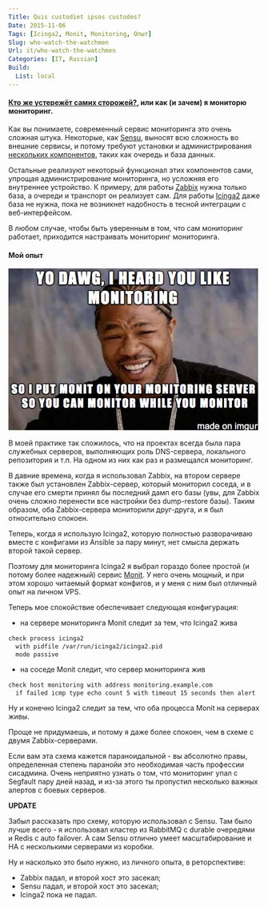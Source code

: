 ```yaml
---
Title: Quis custodiet ipsos custodes?
Date: 2015-11-06
Tags: [Icinga2, Monit, Monitoring, Опыт]
Slug: who-watch-the-watchmen
Url: it/who-watch-the-watchmen
Categories: [IT, Russian]
Build:
  List: local
---
```


#### [Кто же устережёт самих сторожей?](https://ru.wikipedia.org/wiki/Quis_custodiet_ipsos_custodes%3F), или как (и зачем) я мониторю мониторинг.

Как вы понимаете, современный сервис мониторинга это очень сложная штука.
Некоторые, как [Sensu](https://sensuapp.org), выносят всю сложность во внешние
сервисы, и потому требуют установки и администрирования
[нескольких компонентов](https://sensuapp.org/docs/latest/overview#sensu-components),
таких как очередь и база данных.

Остальные реализуют некоторый функционал этих компонентов сами,
упрощая администрирование мониторинга, но усложняя его внутреннее устройство.
К примеру, для работы [Zabbix](http://www.zabbix.com/ru/) нужна только база,
а очереди и транспорт он реализует сам. Для работы [Icinga2](https://www.icinga.org/icinga/icinga-2/)
даже база не нужна, пока не возникнет надобность в тесной интеграции с веб-интерфейсом.

В любом случае, чтобы быть уверенным в том, что сам мониторинг работает,
приходится настраивать мониторинг мониторинга.

#### Мой опыт

![Yo Dawg](/images/monit.png)

В моей практике так сложилось, что на проектах всегда была пара служебных
серверов, выполняющих роль DNS-сервера, локального репозитория и т.п.
На одном из них как раз и размещался мониторинг.

В давние времена, когда я использовал Zabbix, на втором сервере также
был установлен Zabbix-сервер, который мониторил соседа, и в случае его смерти
принял бы последний дамп его базы (увы, для Zabbix очень сложно перенести все
настройки без dump-restore базы). Таким образом, оба Zabbix-сервера мониторили
друг-друга, и я был относительно спокоен.

Теперь, когда я использую Icinga2, которую полностью разворачиваю вместе с
конфигами из Ansible за пару минут, нет смысла держать второй такой сервер.

Поэтому для мониторинга Icinga2 я выбрал гораздо более простой (и потому более
надежный) сервис [Monit](http://mmonit.com). У него очень мощный, и при этом
хорошо читаемый формат конфигов, и у меня с ним был отличный опыт на личном VPS.

Теперь мое спокойствие обеспечивает следующая конфигурация:

* на сервере мониторинга Monit следит за тем, что Icinga2 жива
```
check process icinga2
  with pidfile /var/run/icinga2/icinga2.pid
  mode passive
```

* на соседе Monit следит, что сервер мониторинга жив
```
check host monitoring with address monitoring.example.com
  if failed icmp type echo count 5 with timeout 15 seconds then alert
```

Ну и конечно Icinga2 следит за тем, что оба процесса Monit на серверах живы.

Проще не придумаешь, и потому я даже более спокоен, чем в схеме с двумя
Zabbix-серверами.

Если вам эта схема кажется параноидальной - вы абсолютно правы, определенная
степень паранойи это необходимая часть профессии сисадмина. Очень неприятно
узнать о том, что мониторинг упал с Segfault пару дней назад, и из-за этого
ты пропустил несколько важных алертов с боевых серверов.

**UPDATE**

Забыл рассказать про схему, которую использовал с Sensu. Там было лучше всего -
я использовал кластер из RabbitMQ с durable очередями и Redis с auto failover.
А сам Sensu отлично умеет масштабирование и HA с несколькими серверами из коробки.

Ну и насколько это было нужно, из личного опыта, в реторспективе:

* Zabbix падал, и второй хост это засекал;
* Sensu падал, и второй хост это засекал;
* Icinga2 пока не падал.
